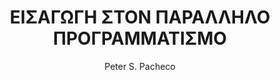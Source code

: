 ---
author: Peter S. Pacheco
cover: https://static.eudoxus.gr/books/preview/51/cover-50656351.jpg
edition: 1η
eudoxusid: '50656351'
isbn: 978-960-461-666-4
layout: bibtex
num_pages: '496'
publisher: ΕΚΔΟΣΕΙΣ ΚΛΕΙΔΑΡΙΘΜΟΣ ΕΠΕ
ref: isbn_978_960_461_666_4
title: ΕΙΣΑΓΩΓΗ ΣΤΟΝ ΠΑΡΑΛΛΗΛΟ ΠΡΟΓΡΑΜΜΑΤΙΣΜΟ
year: '2015'
---